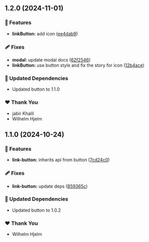 ## 1.2.0 (2024-11-01)

### 🚀 Features

- **linkButton:** add icon ([ee4dab9](https://github.com/migrationsverket/midas/commit/ee4dab9))

### 🩹 Fixes

- **modal:** update modal docs ([62f2546](https://github.com/migrationsverket/midas/commit/62f2546))
- **linkButton:** use button style and fix the story for icon ([12b4ace](https://github.com/migrationsverket/midas/commit/12b4ace))

### 🧱 Updated Dependencies

- Updated button to 1.1.0

### ❤️  Thank You

- jabir Khalil
- Wilhelm Hjelm

## 1.1.0 (2024-10-24)

### 🚀 Features

- **link-button:** inherits api from button ([7cd24c0](https://github.com/migrationsverket/midas/commit/7cd24c0))

### 🩹 Fixes

- **link-button:** update deps ([859365c](https://github.com/migrationsverket/midas/commit/859365c))

### 🧱 Updated Dependencies

- Updated button to 1.0.2

### ❤️  Thank You

- Wilhelm Hjelm